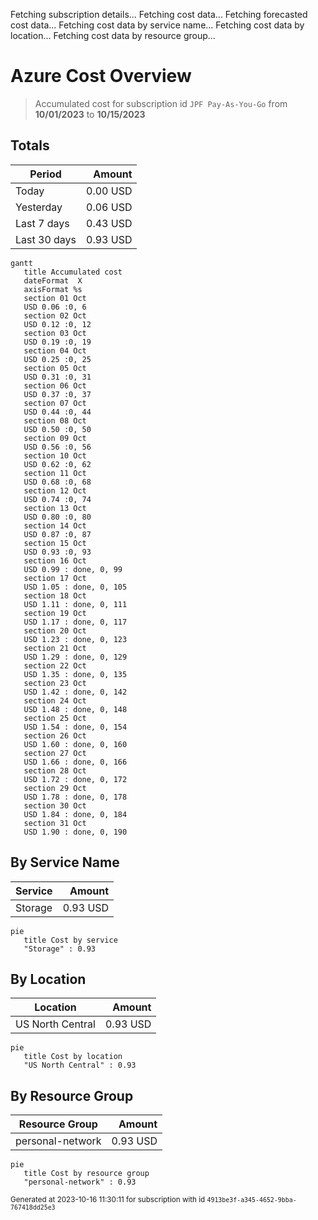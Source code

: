 Fetching subscription details...
Fetching cost data...
Fetching forecasted cost data...
Fetching cost data by service name...
Fetching cost data by location...
Fetching cost data by resource group...
# Azure Cost Overview

> Accumulated cost for subscription id `JPF Pay-As-You-Go` from **10/01/2023** to **10/15/2023**

## Totals

|Period|Amount|
|---|---:|
|Today|0.00 USD|
|Yesterday|0.06 USD|
|Last 7 days|0.43 USD|
|Last 30 days|0.93 USD|

```mermaid
gantt
   title Accumulated cost
   dateFormat  X
   axisFormat %s
   section 01 Oct
   USD 0.06 :0, 6
   section 02 Oct
   USD 0.12 :0, 12
   section 03 Oct
   USD 0.19 :0, 19
   section 04 Oct
   USD 0.25 :0, 25
   section 05 Oct
   USD 0.31 :0, 31
   section 06 Oct
   USD 0.37 :0, 37
   section 07 Oct
   USD 0.44 :0, 44
   section 08 Oct
   USD 0.50 :0, 50
   section 09 Oct
   USD 0.56 :0, 56
   section 10 Oct
   USD 0.62 :0, 62
   section 11 Oct
   USD 0.68 :0, 68
   section 12 Oct
   USD 0.74 :0, 74
   section 13 Oct
   USD 0.80 :0, 80
   section 14 Oct
   USD 0.87 :0, 87
   section 15 Oct
   USD 0.93 :0, 93
   section 16 Oct
   USD 0.99 : done, 0, 99
   section 17 Oct
   USD 1.05 : done, 0, 105
   section 18 Oct
   USD 1.11 : done, 0, 111
   section 19 Oct
   USD 1.17 : done, 0, 117
   section 20 Oct
   USD 1.23 : done, 0, 123
   section 21 Oct
   USD 1.29 : done, 0, 129
   section 22 Oct
   USD 1.35 : done, 0, 135
   section 23 Oct
   USD 1.42 : done, 0, 142
   section 24 Oct
   USD 1.48 : done, 0, 148
   section 25 Oct
   USD 1.54 : done, 0, 154
   section 26 Oct
   USD 1.60 : done, 0, 160
   section 27 Oct
   USD 1.66 : done, 0, 166
   section 28 Oct
   USD 1.72 : done, 0, 172
   section 29 Oct
   USD 1.78 : done, 0, 178
   section 30 Oct
   USD 1.84 : done, 0, 184
   section 31 Oct
   USD 1.90 : done, 0, 190
```

## By Service Name

|Service|Amount|
|---|---:|
|Storage|0.93 USD|

```mermaid
pie
   title Cost by service
   "Storage" : 0.93
```

## By Location

|Location|Amount|
|---|---:|
|US North Central|0.93 USD|

```mermaid
pie
   title Cost by location
   "US North Central" : 0.93
```

## By Resource Group

|Resource Group|Amount|
|---|---:|
|personal-network|0.93 USD|

```mermaid
pie
   title Cost by resource group
   "personal-network" : 0.93
```

<sup>Generated at 2023-10-16 11:30:11 for subscription with id `4913be3f-a345-4652-9bba-767418dd25e3`</sup>
